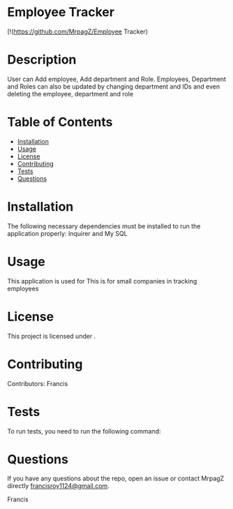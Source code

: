 # Employee Tracker
  [!(https://github.com/MrpagZ/Employee Tracker)
  # Description
  User can Add employee, Add department and Role. Employees, Department and Roles can also be updated by changing department and IDs and even deleting the employee, department and role
  # Table of Contents 
  * [Installation](#installation)
  * [Usage](#usage)
  * [License](#license)
  * [Contributing](#contributing)
  * [Tests](#tests)
  * [Questions](#questions)
  # Installation
  The following necessary dependencies must be installed to run the application properly: Inquirer and My SQL
  # Usage
  ​This application is used for This is for small companies in tracking employees
  # License
  This project is licensed under .
  # Contributing
  ​Contributors: Francis
  # Tests
  To run tests, you need to run the following command: 
  # Questions
  If you have any questions about the repo, open an issue or contact MrpagZ directly francisroy1124@gmail.com.

  Francis
  